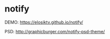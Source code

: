 # notify

DEMO: https://elosiktv.github.io/notify/

PSD: http://graphicburger.com/notify-psd-theme/
